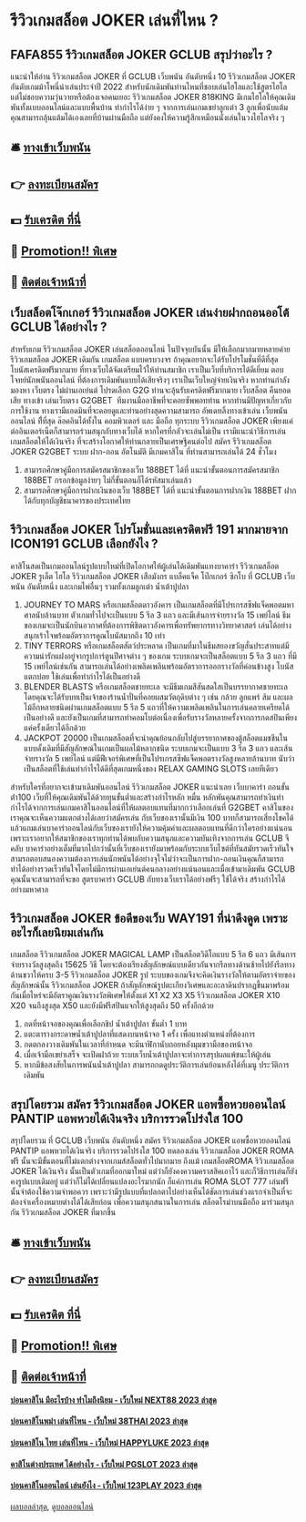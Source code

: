 # รีวิวเกมสล็อต JOKER เล่นที่ไหน ?
## FAFA855 รีวิวเกมสล็อต JOKER GCLUB สรุปว่าอะไร ?
แนะนำให้อ่าน รีวิวเกมสล็อต JOKER ที่ GCLUB เว็บพนัน อันดับหนึ่ง 10 รีวิวเกมสล็อต JOKER อันดับเกมม้าโพนี่น่าเล่นประจำปี 2022
สำหรับนักเดิมพันท่านไหนที่ชอบเล่นไฮโลและใช้สูตรไฮโล แต่ไม่ชอบความวุ่นวายหรือต้องเจอคนเยอะ รีวิวเกมสล็อต JOKER 818KING มีเกมไฮโลให้คุณเดิมพันทั้งแบบออนไลน์และแบบพื้นบ้าน ทำกำไรได้ง่าย ๆ จากการเล่นเกมเขย่าลูกเต๋า 3 ลูกเพื่อนับแต้ม คุณสามารถลุ้นแต้มได้เองเลยที่บ้านผ่านมือถือ แต่ยังคงให้ความรู้สึกเหมือนนั่งเล่นในวงไฮโลจริง ๆ

## 🛎 [ทางเข้าเว็บพนัน](https://bit.ly/3SdLNi2)
## 👉 [ลงทะเบียนสมัคร](https://bit.ly/3SdLNi2)
## 💵 [รับเครดิต ที่นี่](https://bit.ly/3dyRKHj)
## 👑 [Promotion!! พิเศษ](https://bit.ly/3dyRKHj)
## 📱 [ติดต่อเจ้าหน้าที่](https://bit.ly/3dyRKHj)

## เว็บสล็อตโจ๊กเกอร์ รีวิวเกมสล็อต JOKER เล่นง่ายฝากถอนออโต้ GCLUB ได้อย่างไร ?
สำหรับเกม รีวิวเกมสล็อต JOKER เล่นสล็อตออนไลน์ ในปัจจุบบันนั้น มีให้เลือกมากมายหลายค่าย รีวิวเกมสล็อต JOKER เดิมกัน เกมสล็อต แบบครบวงจร ถ้าคุณอยากจะได้รับโปรโมชั่นที่ดีที่สุด โบนัสเครดิตฟรีมากมาย ที่ทางเว็บได้จัดเตรียมไว้ให้ท่านสมาชิก เราเป็นเว็บที่บริการได้ดีเยี่ยม ตอบโจทย์นักพนันออนไลน์ ที่ต้องการเดิมพันแบบได้เสียจริงๆ เราเป็นเว็บใหญ่จ่ายเงินจริง หากท่านกำลังมองหา เว็บตรง ไม่ผ่านเอเย่นต์ โปรดเลือก G2G ท่านจะลุ้นรับเครดิตฟรีมากมาย เว็บสล็อต คืนยอดเสีย ทางเข้า เล่นเว็บตรง G2GBET  ทีมงานมืออาชีพที่จะคอยซัพพอทท่าน หากท่านมีปัญหาเกี่ยวกับการใช้งาน ทางเรามีแอดมินที่จะคอยดูและท่านอย่างสุดความสามารถ อัพเดทลิ้งทางเข้าเล่น เว็บพนันออนไลน์ ที่ีที่สุด ล๊อคอินได้ทั้งใน คอมพิวเตอร์ และ มือถือ ทุกระบบ รีวิวเกมสล็อต JOKER เพียงแค่ต่ออินเตอร์เน็ตก็สามารถร่วมสนุกกับทางเว็บได้ หากใครที่กลัวจะเล่นไม่เป็น เรามีแนะนำวิธีการเล่น เกมสล็อตให้ได้เงินจริง ที่จะสร้างโอกาศให้ท่านกลายเป็นเศรษฐีคนต่อไป สมัคร รีวิวเกมสล็อต JOKER G2GBET ระบบ ฝาก-ถอน อัตโนมัติ มีเกมคาสิโน ที่ท่านสามารถเล่นได้ 24 ชั่วโมง
1. สามารถศึกษาคู่มือการสมัครสมาชิกของเว็บ 188BET ได้ที่ แนะนำขั้นตอนการสมัครสมาชิก 188BET กรอกข้อมูลง่ายๆ ไม่กี่ขั้นตอนก็ได้รหัสมาเล่นแล้ว
2. สามารถศึกษาคู่มือการฝากเงินของเว็บ 188BET ได้ที่ แนะนำขั้นตอนการฝากเงิน 188BET ฝากได้กับทุกบัญชีธนาคารของประเทศไทย

## รีวิวเกมสล็อต JOKER โปรโมชั่นและเครดิตฟรี 191 มากมายจาก ICON191 GCLUB เลือกยังไง ?
คาสิโนสดเป็นเกมออนไลน์รูปแบบใหม่ที่เปิดโอกาศให้ผู้เล่นได้เดิมพันแทงบาคาร่า รีวิวเกมสล็อต JOKER รูเล็ต ไฮโล รีวิวเกมสล็อต JOKER เสือมังกร แบล็คแจ็ค โป๊กเกอร์ ซิกโบ ที่ GCLUB เว็บพนัน อันดับหนึ่ง และเกมไพ่อื่นๆ รวมทั้งเกมลูกเต๋า น้ำเต้าปูปลา
1. JOURNEY TO MARS หรือเกมสล็อตดาวอังคาร เป็นเกมสล็อตที่มีโปรเกรสซีฟแจ็คพอตมหาศาลนับล้านบาท ตัวเกมทั่วไปจะเป็นแบบ 5 รีล 3 แถว และมีเส้นการจ่ายรางวัล 15 เพย์ไลน์ ธีมของเกมจะเป็นนักบินอวกาศที่ต้องการพิชิตดาวอังคารเพื่อทรัพยากรทางวิทยาศาสตร์ เล่นได้อย่างสนุกเร้าใจพร้อมอัตราการคูณโบนัสมากถึง 10 เท่า
2. TINY TERRORS หรือเกมสล็อตสัตว์ประหลาด เป็นเกมที่มาในธีมสยองขวัญสั่นประสาทแต่มีความน่ารักแฝงอยู่จากรูปการ์ตูนปีศาจต่าง ๆ ของเกม ระบบเกมจะเป็นสล็อตแบบ 5 รีล 3 แถว ที่มี 15 เพย์ไลน์เช่นกัน สามารถเล่นได้อย่างเพลิดเพลินพร้อมอัตราการออกรางวัลที่ค่อนข้างสูง โบนัสแตกบ่อย ใช้เล่นเพื่อทำกำไรได้เป็นอย่างดี
3. BLENDER BLASTS หรือเกมสล็อตชายทะเล จะมีธีมเกมสีสันสดใสเป็นบรรยากาศชายทะเล โดยคุณจะได้รับบทเป็นเจ้าของร้านน้ำปั่นที่คอยผสมวัตถุดิบต่าง ๆ เช่น กล้วย ลูกแพร์ ส้ม และผลไม้อีกหลายชนิดผ่านเกมสล็อตแบบ 5 รีล 5 แถวที่ให้ความเพลิดเพลินในการเล่นคลายเครียดได้เป็นอย่างดี และยังเป็นเกมที่สามารถทำคอมโบต่อเนื่องเพื่อรับรางวัลหลายครั้งจากการกดสปินเพียงแค่ครั้งเดียวได้อีกด้วย
4. JACKPOT 20000 เป็นเกมสล็อตที่จะนำคุณย้อนกลับไปสู่บรรยากาศของตู้สล็อตแมชชีนในแบบดั้งเดิมที่มีสัญลักษณ์ในเกมเป็นผลไม้หลากชนิด ระบบเกมจะเป็นแบบ 3 รีล 3 แถว และเส้นจ่ายรางวัล 5 เพย์ไลน์ แต่มีฟีเจอร์พิเศษที่เป็นโปรเกรสซีฟแจ็คพอตรางวัลสูงหลายล้านบาท นับว่าเป็นสล็อตที่ใช้เล่นทำกำไรได้ดีที่สุดเกมหนึ่งของ RELAX GAMING SLOTS เลยทีเดียว

สำหรับใครที่อยากจะเข้ามาเดิมพันออนไลน์ รีวิวเกมสล็อต JOKER แนะนำเลย เว็บบาคาร่า ถอนขั้นต่ํา100 เว็บที่ให้คุณเดิมพันได้ด้วยทุนขั้นต่ำและสร้างกำไรหลัก หมื่น หลักพันคุณสามารถทำเงินทำกำไรได้จากการเล่นเกมคาสิโนออนไลน์ที่ให้ผลตอบแทนที่มากกว่าเลือกเล่นที่ G2GBET คาสิโนของเราคุณจะเห็นความแตกต่างได้เลยว่าสมัครเล่น กับเว็บของเรานั้นมีเงิน 100 บาทก็สามารถเสี่ยงโชคได้แล้วแถมเล่นบาคาร่าออนไลน์กับเว็บของเรายังให้ความคุ้มค่าและผลตอบแทนที่ดีกว่าใครอย่างแน่นอนเพราะเราอยากให้สมาชิกของเราทุกท่านได้พบกับความสนุกและความบันเทิงจากการเล่น GCLUB จีคลับ บาคาร่าอย่างเต็มที่มากไปกว่านั้นที่เว็บของเรายังมาพร้อมกับระบบเว็บไซต์ที่ทันสมัยรวดเร็วทันใจสามรถตอบสนองความต้องการเล่นนักพนันได้อย่างจุใจไม่ว่าจะเป็นการฝาก-ถอนเงินคุณก็สามารถทำได้อย่างรวดเร็วทันใจโดยไม่มีการผ่านเอเย่นต์คนกลางอย่างแน่นอนและเมื่อเข้ามาเดิมพัน GCLUB คุณนั้นจะสามารถที่จะขอ สูตรบาคาร่า GCLUB กับทางเว็บเราได้อย่างฟรีๆ ใช้ได้จริง สร้างกำไรได้อย่างมหาศาล

## รีวิวเกมสล็อต JOKER ข้อดีของเว็บ WAY191 ที่น่าดึงดูด เพราะอะไรก็เลยนิยมเล่นกัน
เกมสล็อต รีวิวเกมสล็อต JOKER MAGICAL LAMP เป็นสล็อตวิดีโอแบบ 5 รีล 6 แถว มีเส้นการจ่ายรางวัลสูงสุดถึง 15625 วิธี โดยจะต้องเรียงสัญลักษณ์แบบเดียวกันจากรีลทางด้านซ้ายไปยังรีลทางด้านขวาให้ครบ 3-5 รีวิวเกมสล็อต JOKER รูป ระบบของเกมจึงจะคิดเงินรางวัลให้ตามอัตราจ่ายของสัญลักษณ์นั้น รีวิวเกมสล็อต JOKER ถ้าสัญลักษณ์รูปตะเกียงวิเศษและอะลาดินปรากฏขึ้นมาพร้อมกันเมื่อไหร่จะมีอัตราคูณเงินรางวัลพิเศษให้ตั้งแต่ X1 X2 X3 X5 รีวิวเกมสล็อต JOKER X10 X20 จนถึงสูงสุด X50 และยังมีฟรีสปินแจกให้สูงสุดถึง 50 ครั้งอีกด้วย
1. กดที่หน้าจอของคุณเพื่อเลือกชิป น้ำเต้าปูปลา ขั้นต่ำ 1 บาท
2. แตะตารางกระดาษน้ำเต้าปูปลาที่แสดงบนหน้าจอ 1 ครั้ง เพื่อแทงตำแหน่งที่ต้องการ
3. กดตกลงวางเดิมพันในเวลาที่กำหนด จะมีนาฬิกานับถอยหลังมุมขวามือของหน้าจอ
4. เมื่อเจ้ามือเขย่าเสร็จ จะเปิดฝาถ้วย ระบบเว็บน้ำเต้าปูปลาจะทำการสรุปผลแพ้ชนะให้ผู้เล่น
5. หากมีข้อสงสัยในการพนันน้ำเต้าปูปลา สามารถกดดูประวัติการเล่นย้อนหลังได้ที่เมนู ประวัติการเดิมพัน

## สรุปโดยรวม สมัคร รีวิวเกมสล็อต JOKER แอพซื้อหวยออนไลน์ PANTIP แอพหวยได้เงินจริง บริการรวดโปร่งใส 100
สรุปโดยรวม ที่ GCLUB เว็บพนัน อันดับหนึ่ง สมัคร รีวิวเกมสล็อต JOKER แอพซื้อหวยออนไลน์ PANTIP แอพหวยได้เงินจริง บริการรวดโปร่งใส 100 ทดลองเล่น รีวิวเกมสล็อต JOKER ROMA ฟรี นั้นจะมีขั้นตอนที่ไม่แตกต่างจากเกมส์สล็อตทั่วไปมากมาย ถึงแม้ เกมสล็อตROMA รีวิวเกมสล็อต JOKER ได้เงินจริง นั้นเป็นตัวเกมที่ออกมาใหม่ แต่ว่าก็ยังคงความคราสสิคเอาไว้ และก็วิธีการเล่นก็ยังคงรูปแบบเดิมอยู่ แต่ว่าก็ไม่ได้เปลี่ยนแปลงอะไรมากนัก ก็แค่การเล่น ROMA SLOT 777 เล่นฟรี นั้นจำต้องใช้ความจำพอควร เพราะว่ามีรูปแบบที่แปลกตาไปอย่างเห็นได้ชัดการเล่นช่วงแรกจำเป็นที่จะต้องจำเครื่องหมายต่างได้ได้เสียก่อน เพื่อความสนุกสนานในการเล่น สล็อตโรม่าบนมือถือ มาร่วมสนุกกัน รีวิวเกมสล็อต JOKER ที่มากขึ้น

## 🛎 [ทางเข้าเว็บพนัน](https://bit.ly/3SdLNi2)
## 👉 [ลงทะเบียนสมัคร](https://bit.ly/3SdLNi2)
## 💵 [รับเครดิต ที่นี่](https://bit.ly/3dyRKHj)
## 👑 [Promotion!! พิเศษ](https://bit.ly/3dyRKHj)
## 📱 [ติดต่อเจ้าหน้าที่](https://bit.ly/3dyRKHj)

#### [บ่อนคาสิโน มีอะไรบ้าง ทำไมถึงนิยม - เว็บใหม่ NEXT88 2023 ล่าสุด](https://atom.io/themes/บ่อนคาสิโน%20มีอะไรบ้าง%20ทำไมถึงนิยม%20-%20เว็บใหม่%20next88%202023%20ล่าสุด)
#### [บ่อนคาสิโนพม่า เล่นที่ไหน - เว็บใหม่ 38THAI 2023 ล่าสุด](https://atom.io/themes/บ่อนคาสิโนพม่า%20เล่นที่ไหน%20-%20เว็บใหม่%2038thai%202023%20ล่าสุด)
#### [บ่อนคาสิโน ไทย เล่นที่ไหน - เว็บใหม่ HAPPYLUKE 2023 ล่าสุด](https://atom.io/themes/บ่อนคาสิโน%20ไทย%20เล่นที่ไหน%20-%20เว็บใหม่%20happyluke%202023%20ล่าสุด)
#### [คาสิโนต่างประเทศ ได้อย่างไร - เว็บใหม่ PGSLOT 2023 ล่าสุด](https://atom.io/themes/คาสิโนต่างประเทศ%20ได้อย่างไร%20-%20เว็บใหม่%20pgslot%202023%20ล่าสุด)
#### [บ่อนคาสิโนออนไลน์ เล่นยังไง - เว็บใหม่ 123PLAY 2023 ล่าสุด](https://atom.io/themes/บ่อนคาสิโนออนไลน์%20เล่นยังไง%20-%20เว็บใหม่%20123play%202023%20ล่าสุด)

[ผลบอลล่าสุด](https://siamsport.tv "ผลบอลล่าสุด"), [ดูบอลออนไลน์](https://siamsport.tv/ดูบอลสด "ดูบอลออนไลน์")